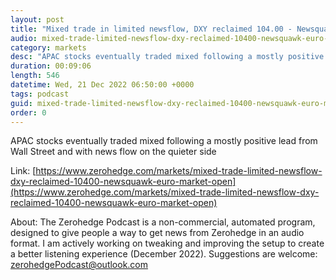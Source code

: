 ```yaml
---
layout: post
title: "Mixed trade in limited newsflow, DXY reclaimed 104.00 - Newsquawk Euro Market Open"
audio: mixed-trade-limited-newsflow-dxy-reclaimed-10400-newsquawk-euro-market-open-0
category: markets
desc: "APAC stocks eventually traded mixed following a mostly positive lead from Wall Street and with news flow on the quieter side"
duration: 00:09:06
length: 546
datetime: Wed, 21 Dec 2022 06:50:00 +0000
tags: podcast
guid: mixed-trade-limited-newsflow-dxy-reclaimed-10400-newsquawk-euro-market-open-0
order: 0
---
```

APAC stocks eventually traded mixed following a mostly positive lead from Wall Street and with news flow on the quieter side

Link: [https://www.zerohedge.com/markets/mixed-trade-limited-newsflow-dxy-reclaimed-10400-newsquawk-euro-market-open](https://www.zerohedge.com/markets/mixed-trade-limited-newsflow-dxy-reclaimed-10400-newsquawk-euro-market-open)

About: The Zerohedge Podcast is a non-commercial, automated program, designed to give people a way to get news from Zerohedge in an audio format.  I am actively working on tweaking and improving the setup to create a better listening experience (December 2022).  Suggestions are welcome: [zerohedgePodcast@outlook.com](mailto:zerohedgePodcast@outlook.com)